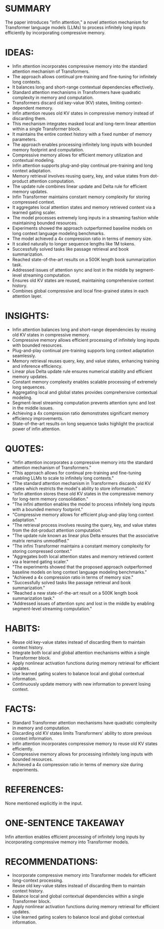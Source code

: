 # SUMMARY
The paper introduces "infin attention," a novel attention mechanism for Transformer language models (LLMs) to process infinitely long inputs efficiently by incorporating compressive memory.

# IDEAS:
- Infin attention incorporates compressive memory into the standard attention mechanism of Transformers.
- The approach allows continual pre-training and fine-tuning for infinitely long contexts.
- It balances long and short-range contextual dependencies effectively.
- Standard attention mechanisms in Transformers have quadratic complexity in memory and computation.
- Transformers discard old key-value (KV) states, limiting context-dependent memory.
- Infin attention reuses old KV states in compressive memory instead of discarding them.
- This mechanism integrates masked local and long-term linear attention within a single Transformer block.
- It maintains the entire context history with a fixed number of memory parameters.
- The approach enables processing infinitely long inputs with bounded memory footprint and computation.
- Compressive memory allows for efficient memory utilization and contextual modeling.
- Infin attention supports plug-and-play continual pre-training and long context adaptation.
- Memory retrieval involves reusing query, key, and value states from dot-product attention computation.
- The update rule combines linear update and Delta rule for efficient memory updates.
- Infin Transformer maintains constant memory complexity for storing compressed context.
- It aggregates local attention states and memory retrieved content via a learned gating scaler.
- The model processes extremely long inputs in a streaming fashion while maintaining bounded resources.
- Experiments showed the approach outperformed baseline models on long context language modeling benchmarks.
- The model achieved a 4x compression ratio in terms of memory size.
- It scaled naturally to longer sequence lengths like 1M tokens.
- Successfully solved tasks like passage retrieval and book summarization.
- Reached state-of-the-art results on a 500K length book summarization task.
- Addressed issues of attention sync and lost in the middle by segment-level streaming computation.
- Ensures old KV states are reused, maintaining comprehensive context history.
- Combines global compressive and local fine-grained states in each attention layer.

# INSIGHTS:
- Infin attention balances long and short-range dependencies by reusing old KV states in compressive memory.
- Compressive memory allows efficient processing of infinitely long inputs with bounded resources.
- Plug-and-play continual pre-training supports long context adaptation seamlessly.
- Memory retrieval reuses query, key, and value states, enhancing training and inference efficiency.
- Linear plus Delta update rule ensures numerical stability and efficient memory updates.
- Constant memory complexity enables scalable processing of extremely long sequences.
- Aggregating local and global states provides comprehensive contextual modeling.
- Segment-level streaming computation prevents attention sync and lost in the middle issues.
- Achieving a 4x compression ratio demonstrates significant memory efficiency improvements.
- State-of-the-art results on long sequence tasks highlight the practical power of infin attention.

# QUOTES:
- "Infin attention incorporates a compressive memory into the standard attention mechanism of Transformers."
- "This approach allows for continual pre-training and fine-tuning enabling LLMs to scale to infinitely long contexts."
- "The standard attention mechanism in Transformers discards old KV states which restricts the model's ability to store information."
- "Infin attention stores these old KV states in the compressive memory for long-term memory consolidation."
- "The infini attention enables the model to process infinitely long inputs with a bounded memory footprint."
- "Compressive memory allows for efficient plug-and-play long context adaptation."
- "The retrieval process involves reusing the query, key, and value states from the dot-product attention computation."
- "The update rule known as linear plus Delta ensures that the associative matrix remains unmodified."
- "The infini Transformer maintains a constant memory complexity for storing compressed context."
- "Aggregates both local attention states and memory retrieved content via a learned gating scaler."
- "The experiments showed that the proposed approach outperformed baseline models on long context language modeling benchmarks."
- "Achieved a 4x compression ratio in terms of memory size."
- "Successfully solved tasks like passage retrieval and book summarization."
- "Reached a new state-of-the-art result on a 500K length book summarization task."
- "Addressed issues of attention sync and lost in the middle by enabling segment-level streaming computation."

# HABITS:
- Reuse old key-value states instead of discarding them to maintain context history.
- Integrate both local and global attention mechanisms within a single Transformer block.
- Apply nonlinear activation functions during memory retrieval for efficient updates.
- Use learned gating scalers to balance local and global contextual information.
- Continuously update memory with new information to prevent losing context.

# FACTS:
- Standard Transformer attention mechanisms have quadratic complexity in memory and computation.
- Discarding old KV states limits Transformers' ability to store previous context information.
- Infin attention incorporates compressive memory to reuse old KV states efficiently.
- Compressive memory allows for processing infinitely long inputs with bounded resources.
- Achieved a 4x compression ratio in terms of memory size during experiments.

# REFERENCES:
None mentioned explicitly in the input.

# ONE-SENTENCE TAKEAWAY
Infin attention enables efficient processing of infinitely long inputs by incorporating compressive memory into Transformer models.

# RECOMMENDATIONS:
- Incorporate compressive memory into Transformer models for efficient long-context processing.
- Reuse old key-value states instead of discarding them to maintain context history.
- Balance local and global contextual dependencies within a single Transformer block.
- Apply nonlinear activation functions during memory retrieval for efficient updates.
- Use learned gating scalers to balance local and global contextual information.